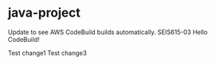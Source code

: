 # java-project
Update to see AWS CodeBuild builds automatically.
SEIS615-03 Hello CodeBuild!

Test change1
Test change3
